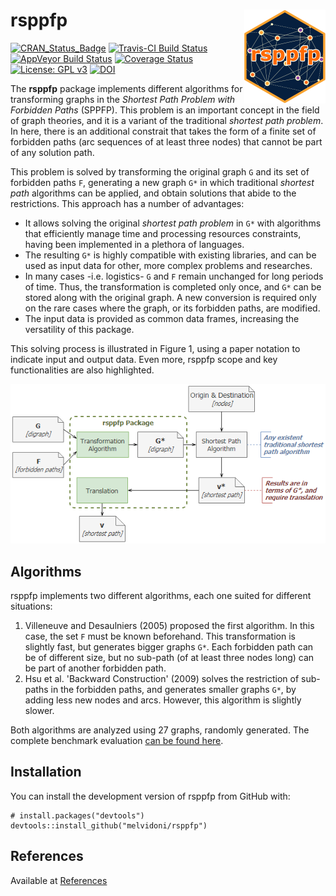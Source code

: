 # rsppfp <img src="man/figs/logo.png" align="right" alt="" />
[![CRAN_Status_Badge](http://www.r-pkg.org/badges/version/rsppfp)](https://cran.r-project.org/package=rsppfp)
[![Travis-CI Build Status](https://travis-ci.org/melvidoni/rsppfp.svg?branch=master)](https://travis-ci.org/melvidoni/rsppfp)
[![AppVeyor Build Status](https://ci.appveyor.com/api/projects/status/github/melvidoni/rsppfp?branch=master&svg=true)](https://ci.appveyor.com/project/melvidoni/rsppfp)
[![Coverage Status](https://img.shields.io/codecov/c/github/melvidoni/rsppfp/master.svg)](https://codecov.io/github/melvidoni/rsppfp?branch=master)
[![License: GPL v3](https://img.shields.io/badge/License-GPL%20v3-blue.svg)](https://www.gnu.org/licenses/gpl-3.0)
[![DOI](https://zenodo.org/badge/DOI/10.5281/zenodo.1412539.svg)](https://doi.org/10.5281/zenodo.1412539)

The **rsppfp** package implements different algorithms for transforming graphs in the _Shortest Path Problem with Forbidden Paths_ (SPPFP). This problem is an important concept in the field of graph theories, and it is a variant of the traditional _shortest path problem_. In here, there is an additional constrait that takes the form of a finite set of forbidden paths (arc sequences of at least three nodes) that cannot be part of any solution path. 

This problem is solved by transforming the original graph `G` and its set of forbidden paths `F`, generating a new graph `G*` in which traditional _shortest path_ algorithms can be applied, and obtain solutions that abide to the restrictions. This approach has a number of advantages:

- It allows solving the original _shortest path problem_ in `G*` with algorithms that efficiently manage time and processing resources constraints, having been implemented in a plethora of languages.
- The resulting `G*` is highly compatible with existing libraries, and can be used as input data for other, more complex problems and researches.
- In many cases -i.e. logistics- `G` and `F` remain unchanged for long periods of time. Thus, the transformation is completed only once, and `G*` can be stored along with the original graph. A new conversion is required only on the rare cases where the graph, or its forbidden paths, are modified.
- The input data is provided as common data frames, increasing the versatility of this package.

This solving process is illustrated in Figure 1, using a paper notation to indicate input and output data. Even more, rsppfp scope and key functionalities are also highlighted.

![](man/figures/fig1.png)


## Algorithms
rsppfp implements two different algorithms, each one suited for different situations:

1. Villeneuve and Desaulniers (2005) proposed the first algorithm. In this case, the set `F` must be known beforehand. This transformation is slightly fast, but generates bigger graphs `G*`. Each forbidden path can be of different size, but no sub-path (of at least three nodes long) can be part of another forbidden path.
1. Hsu et al. 'Backward Construction' (2009) solves the restriction of sub-paths in the forbidden paths, and generates smaller graphs `G*`, by adding less new nodes and arcs. However, this algorithm is slightly slower.

Both algorithms are analyzed using 27 graphs, randomly generated. The complete benchmark evaluation [can be found here](articles/benchmark.html).



## Installation

You can install the development version of rsppfp from GitHub with:

```{r gh-installation, eval = FALSE}
# install.packages("devtools")
devtools::install_github("melvidoni/rsppfp")
```




## References
Available at [References](articles/references.html)

